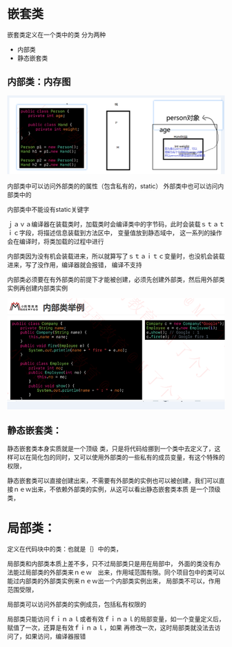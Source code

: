 # **嵌套类**

嵌套类定义在一个类中的类 分为两种

- 内部类
- 静态嵌套类

## 内部类：内存图

![image-20230922152744345](https://raw.githubusercontent.com/Eat-garlic/picture/master/CWZJ/20230922152744.png)

内部类中可以访问外部类的的属性（包含私有的，static）  外部类中也可以访问内部类中的

内部类中不能设有static关键字

ｊａｖａ编译器在装载类时，加载类时会编译类中的字节码，此时会装载ｓｔａｔｉｃ字段，将描述信息装载到方法区中， 变量值放到静态域中，  这一系列的操作会在编译时，将类加载的过程中进行

内部类因为没有机会装载进来，所以就算写了ｓｔａｉｔｃ变量时，也没机会装载进来，写了没作用，编译器就会报错， 编译不支持





内部类必须要在有外部类的前提下才能被创建，必须先创建外部类，然后用外部类实例再创建内部类实例

![image-20230922152807227](https://raw.githubusercontent.com/Eat-garlic/picture/master/CWZJ/20230922152807.png)



## 静态嵌套类：

静态嵌套类本身实质就是一个顶级 类，只是将代码给挪到一个类中去定义了，这样可以在简化包的同时，又可以使用外部类的一些私有的成员变量，有这个特殊的权限，

静态嵌套类可以直接创建出来，不需要有外部类的实例也可以被创建，我们可以直接ｎｅｗ出来，不依赖外部类的实例，从这可以看出静态嵌套类本质 是一个顶级类，





# **局部类：**

定义在代码块中的类：也就是｛｝中的类，

局部类和内部类本质上差不多，只不过局部类只是用在局部中， 外面的类没有办法能过局部类的外部类来ｎｅｗ　出来，作用域范围有限。同个项目包中的类可以能过内部类的外部类实例来ｎｅｗ出一个内部类实例出来， 局部类不可以，作用范围受限，

局部类可以访问外部类的实例成员，包括私有权限的

局部类只能访问ｆｉｎａｌ或者有效ｆｉｎａｌ的局部变量，如一个变量定义后，赋值了一次，还算是有效ｆｉｎａｌ，如果 再修改一次，这时局部类就没法去访问了，如果访问，编译器报错







